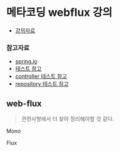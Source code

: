 

# 메타코딩 webflux 강의
- [강의자료](https://www.youtube.com/watch?v=rQXAvCNsZ8I&list=PL93mKxaRDidFH5gRwkDX5pQxtp0iv3guf&index=6)


### 참고자료
- [spring.io](https://spring.io/guides/gs/accessing-data-r2dbc/)
- [테스트 참고](https://recordsoflife.tistory.com/1337)
- [controller 테스트 참고](https://howtodoinjava.com/spring-boot2/testing/webfluxtest-with-webtestclient/)
- [repository 테스트 참고](https://recordsoflife.tistory.com/1337)

## web-flux 

> 관련사항에서 더 찾아 정리해야할 것 같다.

Mono 

Flux 

